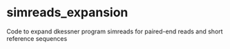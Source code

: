# simreads_expansion
Code to expand dkessner program simreads for paired-end reads and short reference sequences
